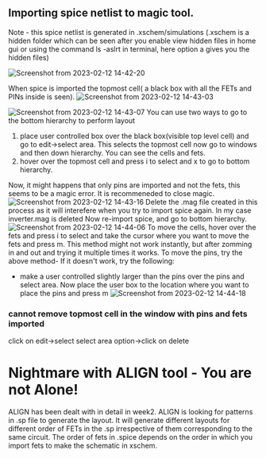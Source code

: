 ## Importing spice netlist to magic tool. 
Note - this spice netlist is generated in .xschem/simulations (.xschem is a hidden folder which can be seen after you enable view hidden files in home gui or using the command 
ls -aslrt in terminal, here option a gives you the hidden files)

![Screenshot from 2023-02-12 14-42-20](https://user-images.githubusercontent.com/50217106/218303736-fea5850f-2e15-4f3c-a75f-7f175ed84eb0.png)

When spice is imported the topmost cell( a black box with all the FETs and PINs inside is seen). 
![Screenshot from 2023-02-12 14-43-03](https://user-images.githubusercontent.com/50217106/218303771-e2d0ca72-7202-48c6-80be-04cd677dbf79.png)



![Screenshot from 2023-02-12 14-43-07](https://user-images.githubusercontent.com/50217106/218303800-070bdde8-d29c-400e-93ed-e15abc1c8a90.png)
You can use two ways to go to the bottom hierarchy to perform layout
1. place user controlled box over the black box(visible top level cell) and go to edit->select area. This selects the topmost cell now go to windows and then down hierarchy. You can see the cells and fets.
2. hover over the topmost cell and press i to select and x to go to bottom hierarchy.

Now, it might happens that only pins are imported and not the fets, this seems to be a magic error. It is recommeneded to close magic. 
![Screenshot from 2023-02-12 14-43-16](https://user-images.githubusercontent.com/50217106/218303802-d378d1b7-a46a-498f-b4b3-2d92544ba38b.png)
Delete the .mag file created in this process as it will interefere when you try to import spice again. In my case inverter.mag is deleted
Now re-import spice, and go to bottom hierarchy.
![Screenshot from 2023-02-12 14-44-06](https://user-images.githubusercontent.com/50217106/218303805-6d20a37f-d925-48db-8824-9561c5578c36.png)
To move the cells, hover over the fets and press i to select and take the cursor where you want to move the fets and press m.
This method might not work instantly, but after zomming in and out and trying it multiple times it works.
To move the pins, try the above method- If it doesn't work, try the following:
- make a user controlled slightly larger than the pins over the pins and select area. Now place the user box to the location where you want to place the pins and press m
![Screenshot from 2023-02-12 14-44-18](https://user-images.githubusercontent.com/50217106/218303808-412cb943-832d-42cf-b38c-dc95358cb18c.png)


### cannot remove topmost cell in the window with pins and fets imported
click on edit->select select area option->click on delete


# Nightmare with ALIGN tool - You are not Alone!
ALIGN has been dealt with in detail in week2. ALIGN is looking for patterns in .sp file to generate the layout. It will generate different layouts for different order of FETs in the .sp irrespective of them corresponding to the same circuit. The order of fets in .spice depends on the order in which you import fets to make the schematic in xschem. 

